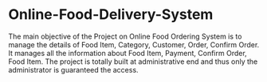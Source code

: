 # Online-Food-Delivery-System
The main objective of the Project on Online Food Ordering System is to manage the details of Food Item, Category, Customer, Order, Confirm Order. It manages all the information about Food Item, Payment, Confirm Order, Food Item. The project is totally built at administrative end and thus only the  administrator is guaranteed the access.  

